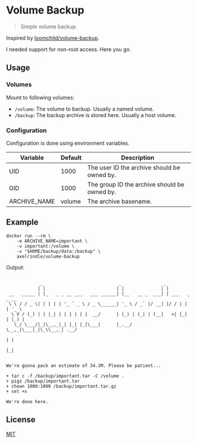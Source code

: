 # Volume Backup

> Simple volume backup.

Inspired by [loomchild/volume-backup](https://hub.docker.com/r/loomchild/volume-backup).

I needed support for non-root access. Here you go.

## Usage
### Volumes

Mount to following volumes:

- `/volume`: The volume to backup. Usually a named volume.
- `/backup`: The backup archive is stored here. Usually a host volume.

### Configuration

Configuration is done using environment variables.

| Variable | Default | Description |
| --- | --- | --- |
| UID | 1000 | The user ID the archive should be owned by. |
| GID | 1000 | The group ID the archive should be owned by.
| ARCHIVE_NAME | volume | The archive basename. |

## Example

```shell
docker run --rm \
    -e ARCHIVE_NAME=important \
    -v important:/volume \
    -v "$HOME/backup/data:/backup" \
    axelrindle/volume-backup
```

Output:

```

             _                             _                _
            | |                           | |              | |
 __   _____ | |_   _ _ __ ___   ___ ______| |__   __ _  ___| | ___   _ _ __
 \ \ / / _ \| | | | | '_ ` _ \ / _ \______| '_ \ / _` |/ __| |/ / | | | '_ \
  \ V / (_) | | |_| | | | | | |  __/      | |_) | (_| | (__|   <| |_| | |_) |
   \_/ \___/|_|\__,_|_| |_| |_|\___|      |_.__/ \__,_|\___|_|\_\\__,_| .__/
                                                                      | |
                                                                      |_|


We're gonna pack an estimate of 34.3M. Please be patient...

+ tar c -f /backup/important.tar -C /volume .
+ pigz /backup/important.tar
+ chown 1000:1000 /backup/important.tar.gz
+ set +x

We're done here.

```

## License

[MIT](LICENSE)
